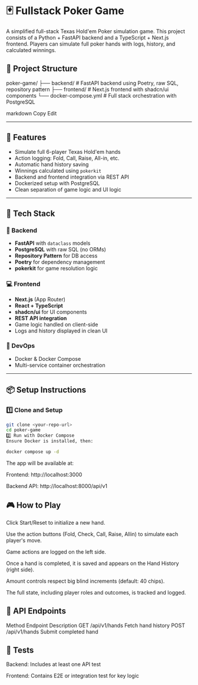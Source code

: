 # 🃏 Fullstack Poker Game

A simplified full-stack Texas Hold'em Poker simulation game. This project consists of a Python + FastAPI backend and a TypeScript + Next.js frontend. Players can simulate full poker hands with logs, history, and calculated winnings.

## 📁 Project Structure

poker-game/
├── backend/ # FastAPI backend using Poetry, raw SQL, repository pattern
├── frontend/ # Next.js frontend with shadcn/ui components
└── docker-compose.yml # Full stack orchestration with PostgreSQL

markdown
Copy
Edit

---

## 🚀 Features

- Simulate full 6-player Texas Hold'em hands
- Action logging: Fold, Call, Raise, All-in, etc.
- Automatic hand history saving
- Winnings calculated using `pokerkit`
- Backend and frontend integration via REST API
- Dockerized setup with PostgreSQL
- Clean separation of game logic and UI logic

---

## 🧱 Tech Stack

### 🔧 Backend
- **FastAPI** with `dataclass` models
- **PostgreSQL** with raw SQL (no ORMs)
- **Repository Pattern** for DB access
- **Poetry** for dependency management
- **pokerkit** for game resolution logic

### 💻 Frontend
- **Next.js** (App Router)
- **React + TypeScript**
- **shadcn/ui** for UI components
- **REST API integration**
- Game logic handled on client-side
- Logs and history displayed in clean UI

### 🐳 DevOps
- Docker & Docker Compose
- Multi-service container orchestration

---

## 📦 Setup Instructions

### 1️⃣ Clone and Setup

```bash
git clone <your-repo-url>
cd poker-game
2️⃣ Run with Docker Compose
Ensure Docker is installed, then:
```
```bash
docker compose up -d
```
The app will be available at:

Frontend: http://localhost:3000

Backend API: http://localhost:8000/api/v1

## 🎮 How to Play
Click Start/Reset to initialize a new hand.

Use the action buttons (Fold, Check, Call, Raise, Allin) to simulate each player's move.

Game actions are logged on the left side.

Once a hand is completed, it is saved and appears on the Hand History (right side).

Amount controls respect big blind increments (default: 40 chips).

The full state, including player roles and outcomes, is tracked and logged.

## 📄 API Endpoints
Method	Endpoint	Description
GET	/api/v1/hands	Fetch hand history
POST	/api/v1/hands	Submit completed hand

## 🧪 Tests
Backend: Includes at least one API test

Frontend: Contains E2E or integration test for key logic
